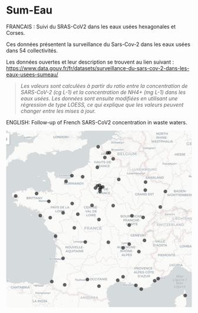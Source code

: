 # Sum-Eau
FRANCAIS : Suivi du SRAS-CoV2 dans les eaux usées hexagonales et Corses.

Ces données présentent la surveillance du Sars-Cov-2 dans les eaux usées dans 54 collectivités.

Les données ouvertes et leur description se trouvent au lien suivant : https://www.data.gouv.fr/fr/datasets/surveillance-du-sars-cov-2-dans-les-eaux-usees-sumeau/

> *Les valeurs sont calculées à partir du ratio entre la concentration de SARS-CoV-2 (cg L-1) et la concentration de NH4+ (mg L-1) dans les eaux usées. Les données sont ensuite modifiées en utilisant une régression de type LOESS, ce qui explique que les valeurs peuvent changer entre les mises à jour.*

ENGLISH: Follow-up of French SARS-CoV2 concentration in waste waters.

![Carte des stations d'eau usées suivies avec Sum'Eau](mapSumEau.png)

